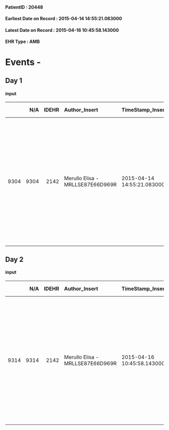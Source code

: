 
#### PatientID : 20448
#### Earliest Date on Record : 2015-04-14 14:55:21.083000
#### Latest Date on Record : 2015-04-16 10:45:58.143000
#### EHR Type : AMB

# Events - 

## Day 1

#### input
|      |    N/A |   IDEHR | Author_Insert                    | TimeStamp_Insert           | EHRType   |   PatientID |   IDDigitalSignDocument | persone_vicine   |   Unnamed: 0_x.1 |   IDANAMNESI_SOCIALE | Patient   | FamigliaAltro   | Paziente_T   | FamigliaAltro_T   |   Non_Rilevabile_x.1 | Note_Non_Rilevabile_x.1   | opt_Problemi   | Note_I                                                                                                                                                                                                 | ds_note_timori                                                                                                            | chk_contr_sintomi   | opt_paziente_a   | opt_famiglia_a   | opt_adeguatezza   | ds_note_ad                                          | opt_paziente_solo   | ds_note_con               | opt_presente_assente   | Caregiver_principale   | ds_familiari_coinv   | opt_necessario   | opt_risorse_ec   | opt_paziente_psi   | opt_Ins_vol   | ds_note_prio                                                                                                                                                                                  | opt_inv_civile   | Needs     | Domestic partnership   | opt_famiglia_psi   |
|-----:|-------:|--------:|:---------------------------------|:---------------------------|:----------|------------:|------------------------:|:-----------------|-----------------:|---------------------:|:----------|:----------------|:-------------|:------------------|---------------------:|:--------------------------|:---------------|:-------------------------------------------------------------------------------------------------------------------------------------------------------------------------------------------------------|:--------------------------------------------------------------------------------------------------------------------------|:--------------------|:-----------------|:-----------------|:------------------|:----------------------------------------------------|:--------------------|:--------------------------|:-----------------------|:-----------------------|:---------------------|:-----------------|:-----------------|:-------------------|:--------------|:----------------------------------------------------------------------------------------------------------------------------------------------------------------------------------------------|:-----------------|:----------|:-----------------------|:-------------------|
| 9304 |   9304 |    2142 | Merullo Elisa - MRLLSE87E66D969R | 2015-04-14 14:55:21.083000 | AMB       |       20448 |                   51188 | N/A              |              870 |                  554 | Si#1      | Si#1            | No#0         | Si#1              |                    0 | NR                        | No#0           | Pz informata della diagnosi ma non della terminalit√†. Al telefono la figlia √® sembrata centrata rispetto alla situazione della pz ma piuttosto spaventata di affrontare il grado clinico a domicilio | La figlia trasmette via telefono una vera e propria ansia da un punto di vista clinico: teme che la mamma possa soffrire. | controllo sintomi#0 | Indefinite#2     | Congruenti#1     | Si#1              | Presenti le figlie che si alternano nell'assistenza | No#0                | La pz vive con il coniuge | Presente#1             | spouse                 | daughters            | No#0             | Adeguate#1       | No#0               | Si#1          | Il bisogno espresso √® al momento a livello clinico. La massima preoccupazione della figlia √® sul piano meramente clinico. Spiegato il senso delle cure palliative ed il setting domiciliare | No#0             | Clinici#0 | Coniuge/Convivente#0   | No#0               |


## Day 2

#### input
|      |    N/A |   IDEHR | Author_Insert                    | TimeStamp_Insert           | EHRType   |   PatientID |   IDDigitalSignDocument | persone_vicine   |   Unnamed: 0_x.1 |   IDANAMNESI_SOCIALE | Patient   | FamigliaAltro   | Paziente_T   | FamigliaAltro_T   |   Non_Rilevabile_x.1 | Note_Non_Rilevabile_x.1   | opt_Problemi   | Note_I                                                                                                                                                                                                 | ds_note_timori                                                                                                            | chk_contr_sintomi   | opt_paziente_a   | opt_famiglia_a   | opt_adeguatezza   | ds_note_ad                                          | opt_paziente_solo   | ds_note_con               | opt_presente_assente   | Caregiver_principale   | ds_familiari_coinv   | opt_necessario   | opt_risorse_ec   | opt_paziente_psi   | opt_Ins_vol   | ds_note_prio                                                                                                                                                                                  | opt_esenzione   | opt_inv_civile   |   ds_codice_es | Needs     | Domestic partnership   | opt_famiglia_psi   |
|-----:|-------:|--------:|:---------------------------------|:---------------------------|:----------|------------:|------------------------:|:-----------------|-----------------:|---------------------:|:----------|:----------------|:-------------|:------------------|---------------------:|:--------------------------|:---------------|:-------------------------------------------------------------------------------------------------------------------------------------------------------------------------------------------------------|:--------------------------------------------------------------------------------------------------------------------------|:--------------------|:-----------------|:-----------------|:------------------|:----------------------------------------------------|:--------------------|:--------------------------|:-----------------------|:-----------------------|:---------------------|:-----------------|:-----------------|:-------------------|:--------------|:----------------------------------------------------------------------------------------------------------------------------------------------------------------------------------------------|:----------------|:-----------------|---------------:|:----------|:-----------------------|:-------------------|
| 9314 |   9314 |    2142 | Merullo Elisa - MRLLSE87E66D969R | 2015-04-16 10:45:58.143000 | AMB       |       20448 |                   52301 | N/A              |              880 |                  564 | Si#1      | Si#1            | No#0         | Si#1              |                    0 | NR                        | No#0           | Pz informata della diagnosi ma non della terminalit√†. Al telefono la figlia √® sembrata centrata rispetto alla situazione della pz ma piuttosto spaventata di affrontare il grado clinico a domicilio | La figlia trasmette via telefono una vera e propria ansia da un punto di vista clinico: teme che la mamma possa soffrire. | controllo sintomi#0 | Indefinite#2     | Congruenti#1     | Si#1              | Presenti le figlie che si alternano nell'assistenza | No#0                | La pz vive con il coniuge | Presente#1             | spouse                 | daughters            | No#0             | Adeguate#1       | No#0               | Si#1          | Il bisogno espresso √® al momento a livello clinico. La massima preoccupazione della figlia √® sul piano meramente clinico. Spiegato il senso delle cure palliative ed il setting domiciliare | Si#1            | No#0             |             48 | Clinici#0 | Coniuge/Convivente#0   | No#0               |


